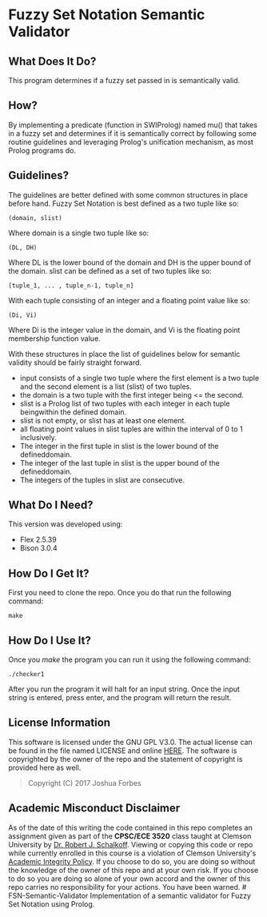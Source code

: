 # Fuzzy Set Notation Semantic Validator

## What Does It Do?
This program determines if a fuzzy set passed in is semantically valid.

## How?
By implementing a predicate (function in SWIProlog) named mu() that takes in a 
fuzzy set and determines if it is semantically correct by following some routine 
guidelines and leveraging Prolog's unification mechanism, as most Prolog 
programs do. 

## Guidelines?
The guidelines are better defined with some common structures in place before 
hand. Fuzzy Set Notation is best defined as a two tuple like so:

```
(domain, slist) 
```

Where domain is a single two tuple like so:

```
(DL, DH)
```

Where DL is the lower bound of the domain and DH is the upper bound of the
domain. 
slist can be defined as a set of two tuples like so:

```
[tuple_1, ... , tuple_n-1, tuple_n]
```

With each tuple consisting of an integer and a floating point value like so:

```
(Di, Vi)
```

Where Di is the integer value in the domain, and Vi is the floating point 
membership function value. 

With these structures in place the list of guidelines
below for semantic validity should be fairly straight forward.

- input consists of a single two tuple where the first element is a two tuple and the second element is a list (slist) of two tuples.
- the domain is a two tuple with the first integer being <= the second.
- slist is a Prolog list of two tuples with each integer in each tuple beingwithin the defined domain.
- slist is not empty, or slist has at least one element.
- all floating point values in slist tuples are within the interval of 0 to 1 inclusively.
- The integer in the first tuple in slist is the lower bound of the defineddomain.
- The integer of the last tuple in slist is the upper bound of the defineddomain.
- The integers of the tuples in slist are consecutive.
  

## What Do I Need?
This version was developed using:
- Flex 2.5.39
- Bison 3.0.4

## How Do I Get It?
First you need to clone the repo. Once you do that run the following command:
```
make
```

## How Do I Use It?
Once you *make* the program you can run it using the following command:
```
./checker1
```
After you run the program it will halt for an input string. Once the input
string is entered, press enter, and the program will return the result.

## License Information
This software is licensed under the GNU GPL V3.0. The actual license can be
found in the file named LICENSE and online [HERE](https://www.gnu.org/licenses/gpl.html). 
The software is copyrighted by the owner of the repo and the statement of 
copyright is provided here as well.
> Copyright (C) 2017 Joshua Forbes

## Academic Misconduct Disclaimer
As of the date of this writing the code contained in this repo completes an
assignment given as part of the **CPSC/ECE 3520** class taught at Clemson 
University by [Dr. Robert J. Schalkoff](http://www.clemson.edu/cecas/departments/ece/faculty_staff/faculty/rschalkoff.html).
Viewing or copying this code or repo while currently enrolled in this course is
a violation of Clemson University's [Academic Integrity Policy](http://www.clemson.edu/studentaffairs/student-handbook/universitypolicies/academic_integrity.html).
If you choose to do so, you are doing so without the knowledge of the owner of
this repo and at your own risk. If you choose to do so you are doing so alone of 
your own accord and the owner of this repo carries no responsibility for your 
actions. You have been warned.  # FSN-Semantic-Validator
Implementation of a semantic validator for Fuzzy Set Notation using Prolog.
